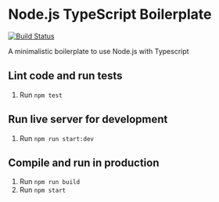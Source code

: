 # Node.js TypeScript Boilerplate

[![Build Status](https://travis-ci.org/mastertinner/nodejs-typescript-boilerplate.svg?branch=master)](https://travis-ci.org/mastertinner/nodejs-typescript-boilerplate)

A minimalistic boilerplate to use Node.js with Typescript

## Lint code and run tests

1. Run `npm test`

## Run live server for development

1. Run `npm run start:dev`

## Compile and run in production

1. Run `npm run build`
1. Run `npm start`
